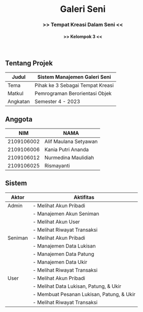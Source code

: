 <div align="center">
  <h1>Galeri Seni</h1>
  <h3> >> Tempat Kreasi Dalam Seni << </h4>
  <h4> >> Kelompok 3 << </h4>
</div>
<br>

## Tentang Projek
| Judul             | Sistem Manajemen Galeri Seni        |
|-------------------|-------------------------------------|
| Tema              | Pihak ke 3 Sebagai Tempat Kreasi    |
| Matkul            | Pemrograman Berorientasi Objek      |
| Angkatan          | Semester 4 - 2023                   |

## Anggota
| NIM                 | NAMA                  |
|---------------------|-----------------------|
| 2109106002          | Alif Maulana Setyawan |
| 2109106006          | Kania Putri Ananda    |
| 2109106012          | Nurmedina Maulidiah   |
| 2109106025          | Rismayanti            |


## Sistem
| Aktor             | Aktifitas                                 |
|-------------------|-------------------------------------------|
| Admin             | - Melihat Akun Pribadi                    |
|                   | - Manajemen Akun Seniman                  |
|                   | - Melihat Akun User                       |
|                   | - Melihat Riwayat Transaksi               |
| Seniman           | - Melihat Akun Pribadi                    |
|                   | - Manajemen Data Lukisan                  |
|                   | - Manajemen Data Patung                   |
|                   | - Manajemen Data Ukir                     |
|                   | - Melihat Riwayat Transaksi               |
| User              | - Melihat Akun Pribadi                    |
|                   | - Melihat Data Lukisan, Patung, & Ukir    |
|                   | - Membuat Pesanan Lukisan, Patung, & Ukir |
|                   | - Melihat Riwayat Transaksi               |
